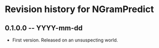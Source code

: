 # Revision history for NGramPredict

## 0.1.0.0  -- YYYY-mm-dd

* First version. Released on an unsuspecting world.
